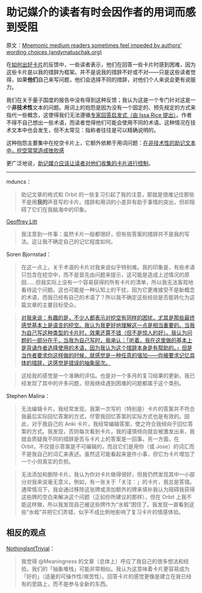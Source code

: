 # 助记媒介的读者有时会因作者的用词而感到受阻

原文：[Mnemonic medium readers sometimes feel impeded by authors’ wording choices (andymatuschak.org)](https://notes.andymatuschak.org/zMFKJdtNGpucVUcitRVJiMxfyoNY4A4c2Bd)

在[如何出好卡片](https://andymatuschak.org/prompts)的反馈中，一些读者表示，他们在回答一些卡片时感到困难，因为这些卡片是以我的措辞为框架。并不是说我的措辞不好或不对——只是这些读者觉得，如果**他们**自己来写问题，他们会选择不同的措辞，对他们个人来说会更有说服力。

我们在关于量子国度的报告中没有得到这种反馈；我认为这是一个专门针对这是一个**非技术性**文本的问题。用词上的抱怨是因为没有一个固定的、预先规定的方式来指代一些概念，这使得我们无法遵循[专家回答启发式（由 Issa Rice 提出）](https://notes.andymatuschak.org/zEfpMY7F12gQ6NcbycHCNdpXqxb2mxdkJiX)。作者不得不自己想出一些术语，而读者觉得他们可能会使用不同的术语。这种情况在技术文本中也会发生，但不太常见：指称者往往是可以精确说明的。

这种抱怨主要集中在挖空卡片上，它额外依赖于用词问题：[在非技术性的助记文本中，挖空常常造成挫败感](https://notes.andymatuschak.org/z7vMfxWXDXhyJr3X69Yjwt6FjkSsKC9G3QqZU)

更广泛地说，[助记媒介应该让读者对他们收集的卡片进行控制](https://notes.andymatuschak.org/z3XqmAYKcD411jZgBik9oyXgcrarXycADWVeh)。

------

mduncs：

> 助记文章的格式和 Orbit 的一些复习引起了我的注意，那就是很难记住那些不是用**我的**声音写的卡片。措辞和用词的小差异有助于事情的突出，但却阻碍了它们在我脑海中的印象。

[Geoffrey Litt](https://twitter.com/geoffreylitt/status/1354068995629002753)

> 我注意到一件事：虽然卡片一般都很好，但有些答案的措辞并不是我的写法。这让我不确定自己的记忆程度如何。

Soren Bjornstad：

> 在这一点上，关于术语的卡片对我来说似乎特别难。我的印象是，有些术语只包含在挖空中，而不是首先由问题来提示，这可能是造成上述情况的原因......但我实际上没有一个容易获得的所有卡片的清单，所以我无法客观地看待这个问题。这也可能是一种认知上的干扰，因为它更难接受不是新概念的术语，而我已经有自己的术语了？所以我不确定这些经验是否能转化为这篇文章的主要目标受众。

>

> [对我来说：有趣的是，不少人都表示对挖空有同样的困扰，尤其是那些最终感觉基本上是语言的挖空。我认为我更好地理解这一点是相当重要的。当我为自己写这种类型的卡片时，效果还算不错（但不是惊人的好）。我认为问题的一部分在于，当我为自己写时，我承认：「听着，我在这里做的基本上是背诵作者选择使用的术语，因为我认为这个措辞本身是有帮助的。」但是当作者要求你这样做的时候，就感觉是一种任意的强加——你被要求记忆具体的措辞，这感觉是错误的抽象层次。](https://notes.andymatuschak.org/zMFKJdtNGpucVUcitRVJiMxfyoNY4A4c2Bd)

>

> 这给我的感觉是一个准确的评估。也是对一个多月的复习结果的更新。我已经发现了其中的许多问题，但我继续遇到困难的问题都属于这个类别。

Stephen Malina：

> 无法编辑卡片。我经常发现，我第一次写的（特别是）卡片的答案并不符合我最后实际回忆答案的方式，尽管我回忆答案的实际方式也是有效的。因此，对于我自己的 Anki 卡片，我经常编辑答案，使之符合我倾向于回忆答案的方式。我发现，否则每次看到卡片，我的谨慎倾向就会被激发出来，我就会质疑我不同的措辞是否与卡片上的答案是一回事。另一方面，在 Orbit，不仅提示答案是不可编辑的，而且它们是用你（或 Jose）的词汇而不是我自己的词汇来表述。虽然这可能看起来是件小事，但它为卡片增加了一个小但真实的负担。

>

> 无法添加和删除卡片。我认为你对卡片做得很好，但我仍然发现其中一小部分对我来说毫无意义。例如，有一张关于「关注：」的卡片，我总是答错。通常情况下，我会通过移除这张牌或添加额外的牌来填补我认为阻碍我获得这些牌的空白来解决这个问题（正如你所建议的那样），但在 Orbit 上我不能这样做，所以我发现自己被这些牌作为“水蛭”困住了。我发现一直看到这些“水蛭”并把它们弄错，似乎不成比例地影响了复习卡片的情感体验。

## 相反的观点

[NothingIsntTrivial](https://twitter.com/IsntTrivial/status/1355824623405981696)：

> 我觉得 @Meaningness 的文章（总体上）呼应了我自己的很多想法和经验。我们的「抽象堆栈」可能非常相似。我认为这意味着卡片更容易成为「好的」（适量的可操作性/艰苦性）。回答卡片的感觉更像是建立在我已经有的思路上，而不是参与全新的东西。
